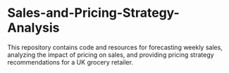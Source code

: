 # Sales-and-Pricing-Strategy-Analysis
This repository contains code and resources for forecasting weekly sales, analyzing the impact of pricing on sales, and providing pricing strategy recommendations for a UK grocery retailer.
